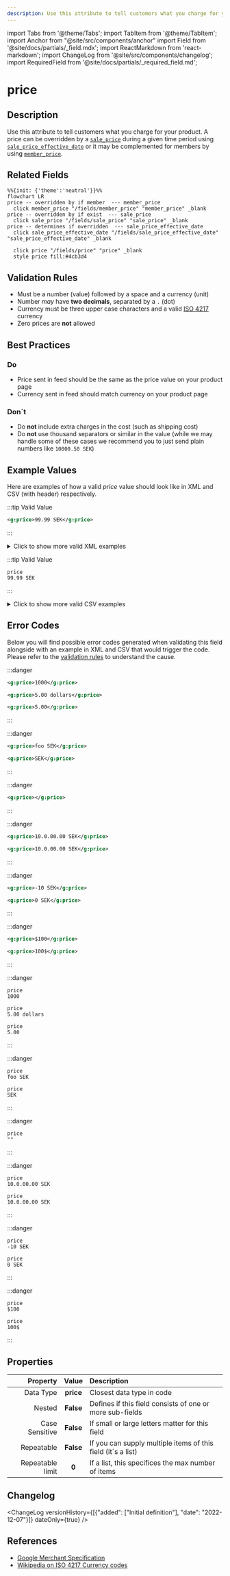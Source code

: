 ```yaml
---
description: Use this attribute to tell customers what you charge for your product. A price can be overridden by a [`sale_price`](/fields/sale_price.md) during a given time period using [`sale_price_effective_date`](/fields/sale_price_effective_date.md) or it may be complemented for members by using [`member_price`](/fields/member_price.md).
---
```


import Tabs from '@theme/Tabs';
import TabItem from '@theme/TabItem';
import Anchor from "@site/src/components/anchor"
import Field from '@site/docs/partials/_field.mdx';
import ReactMarkdown from 'react-markdown';
import ChangeLog from '@site/src/components/changelog';
import RequiredField from '@site/docs/partials/_required_field.md';

# price

<RequiredField/>

## Description

Use this attribute to tell customers what you charge for your product. A price can be overridden by a [`sale_price`](/fields/sale_price.md) during a given time period using [`sale_price_effective_date`](/fields/sale_price_effective_date.md) or it may be complemented for members by using [`member_price`](/fields/member_price.md).


## Related Fields

```mermaid
%%{init: {'theme':'neutral'}}%%
flowchart LR
price -- overridden by if member  --- member_price
  click member_price "/fields/member_price" "member_price" _blank
price -- overridden by if exist  --- sale_price
  click sale_price "/fields/sale_price" "sale_price" _blank
price -- determines if overridden  --- sale_price_effective_date
  click sale_price_effective_date "/fields/sale_price_effective_date" "sale_price_effective_date" _blank

  click price "/fields/price" "price" _blank
  style price fill:#4cb3d4
```




## Validation Rules

- Must be a number (value) followed by a space and a currency (unit)
- Number *may* have **two decimals**, separated by a `.` (dot)
- Currency must be three upper case characters and a valid [ISO 4217](https://en.wikipedia.org/wiki/ISO_4217) currency
- Zero prices are **not** allowed


## Best Practices


### Do

- Price sent in feed should be the same as the price value on your product page
- Currency sent in feed should match currency on your product page



### Don´t

- Do **not** include extra charges in the cost (such as shipping cost)
- Do **not** use thousand separators or similar in the value (while we may handle some of these cases we recommend you to just send plain numbers like `10000.50 SEK`)




## Example Values

Here are examples of how a valid *price* value  should look like in XML and CSV (with header) respectively.

<Tabs>
  <TabItem value="valid_xml" label="XML" default>

:::tip Valid Value

```xml
<g:price>99.99 SEK</g:price>
```

:::

<details>
  <summary>Click to show more valid XML examples</summary>
  <div>

```xml
<g:price>99.99 SEK</g:price>
```

```xml
<g:price>100 SEK</g:price>
```

```xml
<g:price>SEK 100</g:price>
```

```xml
<g:price>99,99 SEK</g:price>
```

```xml
<g:price>10,000.00 SEK</g:price>
```

```xml
<g:price>10 000.00 SEK</g:price>
```

```xml
<g:price>10.000 SEK</g:price>
```

```xml
<g:price>1.144.000 SEK</g:price>
```


  </div>
</details>

 </TabItem>
  <TabItem value="valid_csv" label="CSV">

:::tip Valid Value

```csv
price
99.99 SEK
```

:::

<details>
  <summary>Click to show more valid CSV examples</summary>
  <div>

```csv
price
99.99 SEK
```

```csv
price
100 SEK
```

```csv
price
SEK 100
```

```csv
price
"99,99 SEK"
```

```csv
price
"10,000.00 SEK"
```

```csv
price
10 000.00 SEK
```

```csv
price
10.000 SEK
```

```csv
price
1.144.000 SEK
```


  </div>
</details>

  </TabItem>
</Tabs>

## Error Codes

Below you will find possible error codes generated when validating this field alongside with an example in XML and CSV that would trigger the code. Please refer to the [validation rules](#validation-rules) to understand the cause.

<Tabs>
  <TabItem value="invalid_xml" label="XML" default>

:::danger <Anchor id="validation_missing_currency" title="validation_missing_currency" />

```xml
<g:price>1000</g:price>
```
```xml
<g:price>5.00 dollars</g:price>
```
```xml
<g:price>5.00</g:price>
```

:::

:::danger <Anchor id="validation_missing_price_value" title="validation_missing_price_value" />

```xml
<g:price>foo SEK</g:price>
```
```xml
<g:price>SEK</g:price>
```

:::

:::danger <Anchor id="validation_missing_value" title="validation_missing_value" />

```xml
<g:price></g:price>
```

:::

:::danger <Anchor id="validation_not_number" title="validation_not_number" />

```xml
<g:price>10.0.00.00 SEK</g:price>
```
```xml
<g:price>10.0.00.00 SEK</g:price>
```

:::

:::danger <Anchor id="validation_not_positive_number" title="validation_not_positive_number" />

```xml
<g:price>-10 SEK</g:price>
```
```xml
<g:price>0 SEK</g:price>
```

:::

:::danger <Anchor id="validation_unknown_currency" title="validation_unknown_currency" />

```xml
<g:price>$100</g:price>
```
```xml
<g:price>100$</g:price>
```

:::


 </TabItem>
  <TabItem value="invalid_csv" label="CSV">

:::danger <Anchor id="validation_missing_currency" title="validation_missing_currency" />

```csv
price
1000
```
```csv
price
5.00 dollars
```
```csv
price
5.00
```

:::

:::danger <Anchor id="validation_missing_price_value" title="validation_missing_price_value" />

```csv
price
foo SEK
```
```csv
price
SEK
```

:::

:::danger <Anchor id="validation_missing_value" title="validation_missing_value" />

```csv
price
""
```

:::

:::danger <Anchor id="validation_not_number" title="validation_not_number" />

```csv
price
10.0.00.00 SEK
```
```csv
price
10.0.00.00 SEK
```

:::

:::danger <Anchor id="validation_not_positive_number" title="validation_not_positive_number" />

```csv
price
-10 SEK
```
```csv
price
0 SEK
```

:::

:::danger <Anchor id="validation_unknown_currency" title="validation_unknown_currency" />

```csv
price
$100
```
```csv
price
100$
```

:::


  </TabItem>
</Tabs>

## Properties

|     **Property** |         **Value**          | **Description**                                              |
|-----------------:|:--------------------------:|:-------------------------------------------------------------|
|        Data Type |    **price**     | Closest data type in code                                    |
|           Nested |      **False**      | Defines if this field consists of one or more sub-fields     |
|   Case Sensitive |  **False**  | If small or large letters matter for this field              |
|       Repeatable |    **False**    | If you can supply multiple items of this field (it´s a list) |
| Repeatable limit | **0** | If a list, this specifices the max number of items           |

## Changelog
<ChangeLog versionHistory={[{"added": ["Initial definition"], "date": "2022-12-07"}]} dateOnly={true} />

## References
- [Google Merchant Specification](https://support.google.com/merchants/answer/6324371)
- [Wikipedia on ISO 4217 Currency codes](https://en.wikipedia.org/wiki/ISO_4217)
